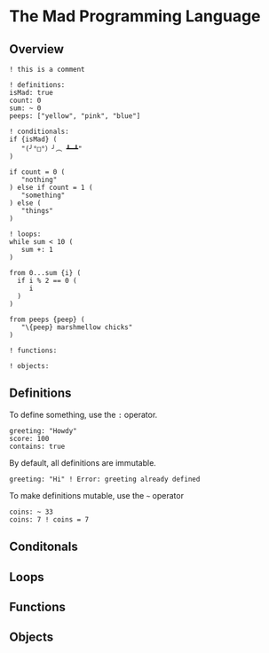 # The Mad Programming Language

## Overview
```
! this is a comment

! definitions:
isMad: true
count: 0
sum: ~ 0
peeps: ["yellow", "pink", "blue"]

! conditionals:
if {isMad} ( 
   "(╯°□°）╯︵ ┻━┻" 
)

if count = 0 (
   "nothing"
) else if count = 1 (
   "something"
) else (
   "things"
)

! loops:
while sum < 10 (
   sum +: 1
)

from 0...sum {i} (
  if i % 2 == 0 (
     i
  )
)

from peeps {peep} (
   "\{peep} marshmellow chicks"
)

! functions: 

! objects:
```
## Definitions
To define something, use the ```:``` operator.
```
greeting: "Howdy"
score: 100
contains: true
```
By default, all definitions are immutable.
```
greeting: "Hi" ! Error: greeting already defined
```
To make definitions mutable, use the ```~``` operator
```
coins: ~ 33
coins: 7 ! coins = 7
```
## Conditonals

## Loops

## Functions

## Objects

